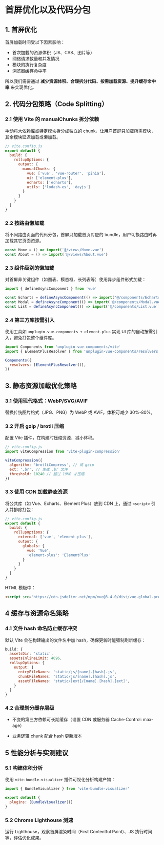 # 首屏优化以及代码分包

## 1. 首屏优化

首屏加载时间受以下因素影响：

- 首次加载的资源体积（JS、CSS、图片等）
- 网络请求数量和并发情况
- 模块的执行复杂度
- 浏览器缓存命中率

所以我们需要通过 **减少资源体积、合理拆分代码、按需加载资源、提升缓存命中率** 来实现优化。

## 2. 代码分包策略（Code Splitting）

### 2.1 使用 Vite 的 manualChunks 拆分依赖

手动将大依赖库或特定模块拆分成独立的 chunk，让用户首屏只加载所需模块，其余模块延迟加载或懒加载。

```js
// vite.config.js
export default {
  build: {
    rollupOptions: {
      output: {
        manualChunks: {
          vue: ['vue', 'vue-router', 'pinia'],
          ui: ['element-plus'],
          echarts: ['echarts'],
          utils: ['lodash-es', 'dayjs']
        }
      }
    }
  }
}
```

### 2.2 按路由懒加载

将不同路由页面的代码分包，首屏只加载首页对应的 bundle，用户切换路由时再加载其它页面资源。

```js
const Home = () => import('@/views/Home.vue')
const About = () => import('@/views/About.vue')

```

### 2.3 组件级别的懒加载

对首屏非关键组件（如图表、模态框、长列表等）使用异步组件形式加载：

```js
import { defineAsyncComponent } from 'vue'

const Echarts = defineAsyncComponent(() => import('@/components/Echarts.vue'))
const Modal = defineAsyncComponent(() => import('@/components/Modal.vue'))
const List = defineAsyncComponent(() => import('@/components/List.vue'))
```

### 2.4 第三方库按需引入

使用工具如 `unplugin-vue-components + element-plus` 实现 UI 库的自动按需引入，避免打包整个组件库。

```js
import Components from 'unplugin-vue-components/vite'
import { ElementPlusResolver } from 'unplugin-vue-components/resolvers'

Components({
  resolvers: [ElementPlusResolver()],
})

```

## 3. 静态资源加载优化策略

### 3.1 使用现代格式：WebP/SVG/AVIF

替换传统图片格式（JPG、PNG）为 WebP 或 AVIF，体积可减少 30%-80%。

### 3.2 开启 gzip / brotli 压缩

配置 Vite 插件，在构建时压缩资源，减小体积。

```js
// vite.config.js
import viteCompression from 'vite-plugin-compression'

viteCompression({
  algorithm: 'brotliCompress', // 或 gzip
  ext: '.br', // 生成 .br 文件
  threshold: 10240 // 超过 10KB 才压缩
})

```

### 3.3  使用 CDN 加载静态资源

将公共库（如 Vue、Echarts、Element Plus）放到 CDN 上，通过 `<script>` 引入并排除打包：

```js
// vite.config.js
export default {
  build: {
    rollupOptions: {
      external: ['vue', 'element-plus'],
      output: {
        globals: {
          vue: 'Vue',
          'element-plus': 'ElementPlus'
        }
      }
    }
  }
}

```

HTML 模板中：

```html
<script src="https://cdn.jsdelivr.net/npm/vue@3.4.0/dist/vue.global.prod.js"></script>

```

## 4 缓存与资源命名策略

### 4.1  文件 hash 命名防止缓存冲突

默认 Vite 会在构建输出的文件名中加 hash，确保更新时能强制刷新缓存：

```js
build: {
  assetsDir: 'static',
  assetsInlineLimit: 4096,
  rollupOptions: {
    output: {
      entryFileNames: 'static/js/[name].[hash].js',
      chunkFileNames: 'static/js/[name].[hash].js',
      assetFileNames: 'static/[ext]/[name].[hash].[ext]',
    }
  }
}
```

### 4.2 合理划分缓存层级

- 不变的第三方依赖可长期缓存（设置 CDN 或服务器 Cache-Control: max-age）

- 业务逻辑 chunk 配合 hash 更新版本

## 5 性能分析与实测建议

### 5.1  构建体积分析

使用 `vite-bundle-visualizer` 插件可视化分析构建产物：

```js
import { BundleVisualizer } from 'vite-bundle-visualizer'

export default {
  plugins: [BundleVisualizer()]
}

```

### 5.2  Chrome Lighthouse 测速

运行 Lighthouse，观察首屏渲染时间（First Contentful Paint）、JS 执行时间等，评估优化成果。

